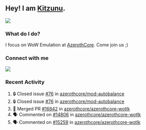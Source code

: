 ## Hey! I am [Kitzunu](https://Github.com/Kitzunu).

<!--<a href="https://github-readme-stats.kitzunu.vercel.app/api?username=Kitzunu&show_icons=true&theme=dark">
  <img align="center" src="https://github-readme-stats.kitzunu.vercel.app/api?username=Kitzunu&show_icons=true&theme=dark" />
</a>-->
<a href="https://github-readme-stats.kitzunu.vercel.app/api?username=Kitzunu&show_icons=true&theme=dark">
  <img align="center" src="https://github-readme-stats.vercel.app/api/top-langs/?username=Kitzunu&layout=compact&theme=dark" />
</a>

### What do I do?

I focus on WoW Emulation at [AzerothCore](https://Github.com/AzerothCore). Come join us ;)

### Connect with me
[![](https://img.shields.io/badge/AzerothCore%20Discord-Connect%20with%20me!-green)](https://discord.com/invite/gkt4y2x)

### Recent Activity

<!--START_SECTION:activity-->
1. 🔒 Closed issue [#76](https://github.com/azerothcore/mod-autobalance/issues/76) in [azerothcore/mod-autobalance](https://github.com/azerothcore/mod-autobalance)
2. 🔒 Closed issue [#76](https://github.com/azerothcore/mod-autobalance/issues/76) in [azerothcore/mod-autobalance](https://github.com/azerothcore/mod-autobalance)
3. 🎉 Merged PR [#16842](https://github.com/azerothcore/azerothcore-wotlk/pull/16842) in [azerothcore/azerothcore-wotlk](https://github.com/azerothcore/azerothcore-wotlk)
4. 🗣 Commented on [#14806](https://github.com/azerothcore/azerothcore-wotlk/pull/14806#issuecomment-1656859241) in [azerothcore/azerothcore-wotlk](https://github.com/azerothcore/azerothcore-wotlk)
5. 🗣 Commented on [#15259](https://github.com/azerothcore/azerothcore-wotlk/pull/15259#issuecomment-1656859213) in [azerothcore/azerothcore-wotlk](https://github.com/azerothcore/azerothcore-wotlk)
<!--END_SECTION:activity-->
